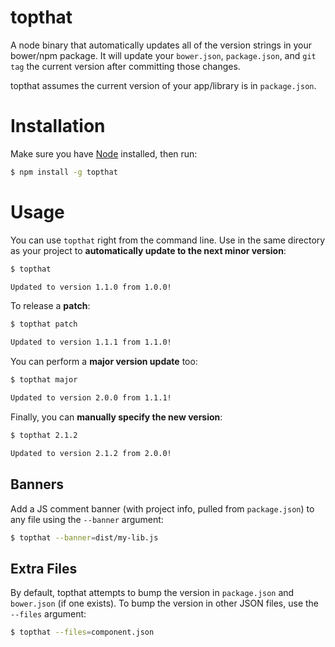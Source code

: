 # topthat

A node binary that automatically updates all of the version strings in your
bower/npm package. It will update your `bower.json`, `package.json`, and
`git tag` the current version after committing those changes.

topthat assumes the current version of your app/library is in `package.json`.

# Installation

Make sure you have [Node](http://nodejs.org/) installed, then run:

```bash
$ npm install -g topthat
```

# Usage

You can use `topthat` right from the command line. Use in the same directory
as your project to **automatically update to the next minor version**:

```bash
$ topthat

Updated to version 1.1.0 from 1.0.0!
```

To release a **patch**:

```bash
$ topthat patch

Updated to version 1.1.1 from 1.1.0!
```

You can perform a **major version update** too:

```bash
$ topthat major

Updated to version 2.0.0 from 1.1.1!
```

Finally, you can **manually specify the new version**:

```bash
$ topthat 2.1.2

Updated to version 2.1.2 from 2.0.0!
```

## Banners

Add a JS comment banner (with project info, pulled from `package.json`) to any
file using the `--banner` argument:

```bash
$ topthat --banner=dist/my-lib.js
```

## Extra Files

By default, topthat attempts to bump the version in `package.json` and
`bower.json` (if one exists). To bump the version in other JSON files, use the
`--files` argument:

```bash
$ topthat --files=component.json
```
